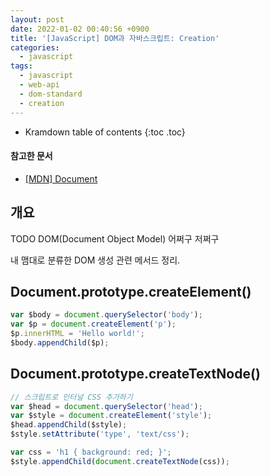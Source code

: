 ```yaml
---
layout: post
date: 2022-01-02 00:40:56 +0900
title: '[JavaScript] DOM과 자바스크립트: Creation'
categories:
  - javascript
tags:
  - javascript
  - web-api
  - dom-standard
  - creation
---
```


* Kramdown table of contents
{:toc .toc}

#### 참고한 문서

- [\[MDN\] Document](https://developer.mozilla.org/en-US/docs/Web/API/Document)

## 개요

TODO DOM(Document Object Model) 어쩌구 저쩌구

내 맴대로 분류한 DOM 생성 관련 메서드 정리.

## Document.prototype.createElement()

```js
var $body = document.querySelector('body');
var $p = document.createElement('p');
$p.innerHTML = 'Hello world!';
$body.appendChild($p);
```

## Document.prototype.createTextNode()

```js
// 스크립트로 인터널 CSS 추가하기
var $head = document.querySelector('head');
var $style = document.createElement('style');
$head.appendChild($style);
$style.setAttribute('type', 'text/css');

var css = 'h1 { background: red; }';
$style.appendChild(document.createTextNode(css));
```
